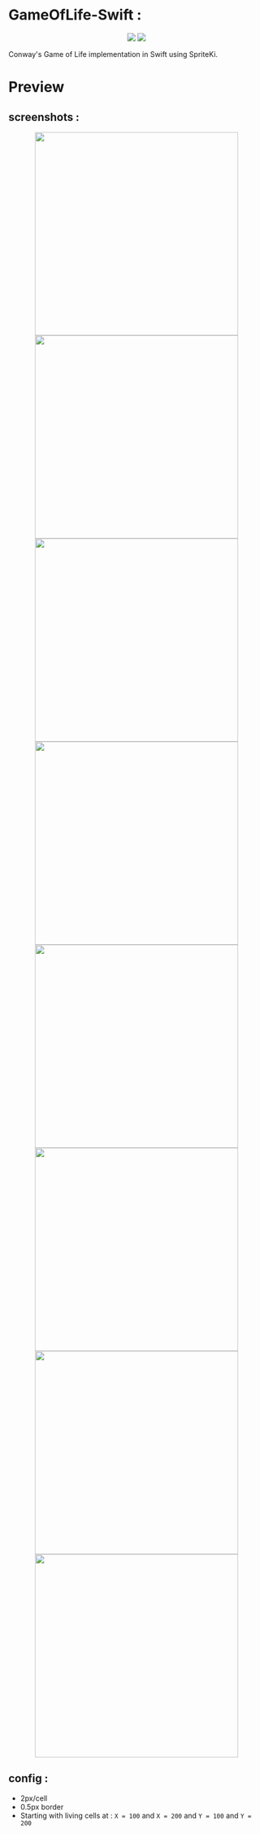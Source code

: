 # GameOfLife-Swift :
<p align="center">
    <img src="https://img.shields.io/badge/iOS-swift-orange.svg">
    <img src="https://img.shields.io/badge/Swift-4.2-blue.svg">
</p>
Conway's Game of Life implementation in Swift using SpriteKi.


# Preview
## screenshots :
<p align="center">
<img src="screenShots/IMG_5874.PNG" width="400">
<img src="screenShots/IMG_5875.PNG" width="400">
<img src="screenShots/IMG_5876.PNG" width="400">
<img src="screenShots/IMG_5877.PNG" width="400">
<img src="screenShots/IMG_5878.PNG" width="400">
<img src="screenShots/IMG_5870.PNG" width="400">
<img src="screenShots/IMG_5872.PNG" width="400">
<img src="screenShots/IMG_5873.PNG" width="400">
</p>

## config :

- 2px/cell
- 0.5px border
- Starting with living cells at : `X = 100` and `X = 200` and `Y = 100` and `Y = 200`
